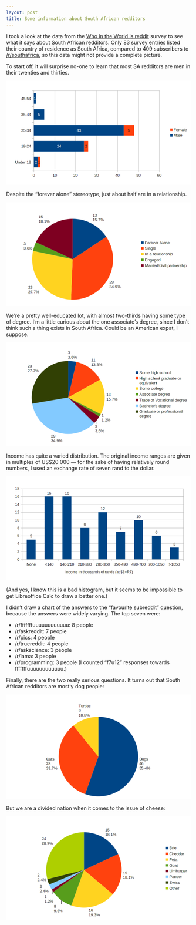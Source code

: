 ```yaml
---
layout: post
title: Some information about South African redditors
---
```


I took a look at the data from the [Who in the World is reddit](http://blog.reddit.com/2011/09/who-in-world-is-reddit-results-are-in.html) survey to see what it says about South African redditors. Only 83 survey entries listed their country of residence as South Africa, compared to 409 subscribers to [/r/southafrica](http://www.reddit.com/r/southafrica), so this data might not provide a complete picture.

To start off, it will surprise no-one to learn that most SA redditors are men in their twenties and thirties.

![SA redditors by age and gender](/images/reddit/age-gender.png)

Despite the “forever alone” stereotype, just about half are in a relationship.

![SA redditors by relationship status](/images/reddit/relationship.png)

We’re a pretty well-educated lot, with almost two-thirds having some type of degree. I’m a little curious about the one associate’s degree, since I don’t think such a thing exists in South Africa. Could be an American expat, I suppose.

![SA redditors by education](/images/reddit/education.png)

Income has quite a varied distribution. The original income ranges are given in multiples of US$20 000 — for the sake of having relatively round numbers, I used an exchange rate of seven rand to the dollar.

![SA redditors by income](/images/reddit/income.png)

(And yes, I know this is a bad histogram, but it seems to be impossible to get Libreoffice Calc to draw a better one.)

I didn’t draw a chart of the answers to the “favourite subreddit” question, because the answers were widely varying. The top seven were:

* /r/fffffffuuuuuuuuuuuu: 8 people
* /r/askreddit: 7 people
* /r/pics: 4 people
* /r/truereddit: 4 people
* /r/askscience: 3 people
* /r/iama: 3 people
* /r/programming: 3 people
(I counted “f7u12” responses towards fffffffuuuuuuuuuuuu.)

Finally, there are the two really serious questions. It turns out that South African redditors are mostly dog people:

![SA redditors by pets](/images/reddit/pets.png)

But we are a divided nation when it comes to the issue of cheese:

![SA redditors by cheese](/images/reddit/cheese.png)
